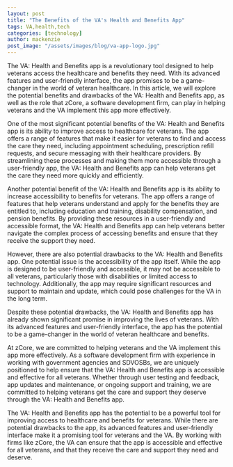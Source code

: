 ```yaml
---
layout: post
title: "The Benefits of the VA's Health and Benefits App"
tags: VA,health,tech
categories: [technology]
author: mackenzie
post_image: "/assets/images/blog/va-app-logo.jpg"
---
```


The VA: Health and Benefits app is a revolutionary tool designed to help veterans access the healthcare and benefits they need. With its advanced features and user-friendly interface, the app promises to be a game-changer in the world of veteran healthcare. In this article, we will explore the potential benefits and drawbacks of the VA: Health and Benefits app, as well as the role that zCore, a software development firm, can play in helping veterans and the VA implement this app more effectively.

One of the most significant potential benefits of the VA: Health and Benefits app is its ability to improve access to healthcare for veterans. The app offers a range of features that make it easier for veterans to find and access the care they need, including appointment scheduling, prescription refill requests, and secure messaging with their healthcare providers. By streamlining these processes and making them more accessible through a user-friendly app, the VA: Health and Benefits app can help veterans get the care they need more quickly and efficiently.

Another potential benefit of the VA: Health and Benefits app is its ability to increase accessibility to benefits for veterans. The app offers a range of features that help veterans understand and apply for the benefits they are entitled to, including education and training, disability compensation, and pension benefits. By providing these resources in a user-friendly and accessible format, the VA: Health and Benefits app can help veterans better navigate the complex process of accessing benefits and ensure that they receive the support they need.

However, there are also potential drawbacks to the VA: Health and Benefits app. One potential issue is the accessibility of the app itself. While the app is designed to be user-friendly and accessible, it may not be accessible to all veterans, particularly those with disabilities or limited access to technology. Additionally, the app may require significant resources and support to maintain and update, which could pose challenges for the VA in the long term.

Despite these potential drawbacks, the VA: Health and Benefits app has already shown significant promise in improving the lives of veterans. With its advanced features and user-friendly interface, the app has the potential to be a game-changer in the world of veteran healthcare and benefits.

At zCore, we are committed to helping veterans and the VA implement this app more effectively. As a software development firm with experience in working with government agencies and SDVOSBs, we are uniquely positioned to help ensure that the VA: Health and Benefits app is accessible and effective for all veterans. Whether through user testing and feedback, app updates and maintenance, or ongoing support and training, we are committed to helping veterans get the care and support they deserve through the VA: Health and Benefits app.

The VA: Health and Benefits app has the potential to be a powerful tool for improving access to healthcare and benefits for veterans. While there are potential drawbacks to the app, its advanced features and user-friendly interface make it a promising tool for veterans and the VA. By working with firms like zCore, the VA can ensure that the app is accessible and effective for all veterans, and that they receive the care and support they need and deserve.